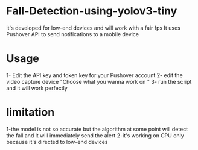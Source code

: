 # Fall-Detection-using-yolov3-tiny
it's developed for low-end devices and will work with a fair fps 
It uses Pushover API to send notifications to a mobile device 


# Usage
1- Edit the API key and token key for your Pushover account
2- edit the video capture device "Choose what you wanna work on "
3- run the script and it will work perfectly 

# limitation 
1-the model is not so accurate but the algorithm at some point will detect the fall and it will immediately send the alert
2-it's working on CPU only because it's directed to low-end devices 
